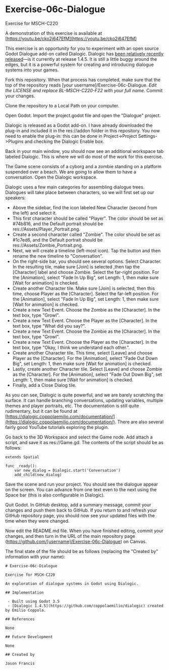 # Exercise-06c-Dialogue

Exercise for MSCH-C220

A demonstration of this exercise is available at [https://youtu.be/cko2j647EfM](https://youtu.be/cko2j647EfM)

This exercise is an opportunity for you to experiment with an open source Godot Dialogue add-on called Dialogic. Dialogic has [been relatively recently released](https://dialogic.coppolaemilio.com/)—is it currently at release 1.4.5. It is still a little buggy around the edges, but it is a powerful system for creating and introducing dialogue systems into your games.

Fork this repository. When that process has completed, make sure that the top of the repository reads [your username]/Exercise-06c-Dialogue. *Edit the LICENSE and replace BL-MSCH-C220-F22 with your full name.* Commit your changes.

Clone the repository to a Local Path on your computer.

Open Godot. Import the project.godot file and open the "Dialogue" project.

Dialogic is released as a Godot add-on. I have already downloaded the plug-in and included it in the res://addon folder in this repository. You now need to enable the plug-in: this can be done in Project->Project Settings->Plugins and checking the Dialogic Enable box.

Back in your main window, you should now see an additional workspace tab labeled Dialogic. This is where we will do most of the work for this exercise.

The Game scene consists of a cyborg and a zombie standing on a platform suspended over a beach. We are going to allow them to have a conversation. Open the Dialogic workspace.

Dialogic uses a few main categories for assembling dialogue trees. Dialogues will take place between characters, so we will first set up our speakers:

 * Above the sidebar, find the icon labeled New Character (second from the left) and select it.
 * This first character should be called "Player". The color should be set as #74b816, and the Default portrait should be res://Assets/Player_Portrait.png.
 * Create a second character called "Zombie". The color should be set as #1c7ed6, and the Default portrait should be res://Assets/Zombie_Portrait.png.
 * Next, we will create a timeline (left-most icon). Tap the button and then rename the new timeline to "Conversation".
 * On the right-side bar, you should see several options. Select Character. In the resulting tile, make sure [Join] is selected ,then tap the [Character] label and choose Zombie. Select the far-right position. For the [Animation], select "Fade In Up Big", set Length: 1, then make sure [Wait for animation] is checked.
 * Create another Character tile. Make sure [Join] is selected, then this time, choose Player as the [Character]. Select the far-left position. For the [Animation], select "Fade In Up Big", set Length: 1, then make sure [Wait for animation] is checked.
 * Create a new Text Event. Choose the Zombie as the [Character]. In the text box, type "Growl".
 * Create a new Text Event. Choose the Player as the [Character]. In the text box, type "What did you say?".
 * Create a new Text Event. Choose the Zombie as the [Character]. In the text box, type "Growl".
 * Create a new Text Event. Choose the Player as the [Character]. In the text box, type "Okay, I think we understand each other.".
 * Create another Character tile. This time, select [Leave] and choose Player as the [Character]. For the [Animation], select "Fade Out Down Big", set Length: 1, then make sure [Wait for animation] is checked.
 * Lastly, create another Character tile. Select [Leave] and choose Zombie as the [Character]. For the [Animation], select "Fade Out Down Big", set Length: 1, then make sure [Wait for animation] is checked.
 * Finally, add a Close Dialog tile.

As you can see, Dialogic is quite powerful, and we are barely scratching the surface. It can handle branching conversations, updating variables, multiple themes and player portraits, etc. The documentation is still quite rudimentary, but it can be found at [https://dialogic.coppolaemilio.com/documentation/](https://dialogic.coppolaemilio.com/documentation/). There are also several fairly good YouTube tutorials exploring the plugin.

Go back to the 3D Workspace and select the Game node. Add attach a script, and save it as res://Game.gd. The contents of the script should be as follows:

```
extends Spatial

func _ready():
	var new_dialog = Dialogic.start('Conversation')
	add_child(new_dialog)
```

Save the scene and run your project. You should see the dialogue appear on the screen. You can advance from one text even to the next using the Space bar (this is also configurable in Dialogic).

Quit Godot. In GitHub desktop, add a summary message, commit your changes and push them back to GitHub. If you return to and refresh your GitHub repository page, you should now see your updated files with the time when they were changed.

Now edit the README.md file. When you have finished editing, commit your changes, and then turn in the URL of the main repository page (https://github.com/[username]/Exercise-06c-Dialogue) on Canvas.

The final state of the file should be as follows (replacing the "Created by" information with your name):
```
# Exercise-06c-Dialogue

Exercise for MSCH-C220

An exploration of dialogue systems in Godot using Dialogic.

## Implementation

 - Built using Godot 3.5
 - [Dialogic 1.4.5](https://github.com/coppolaemilio/dialogic) created by Emilio Coppola.

## References

None

## Future Development

None

## Created by 

Jason Francis
```
